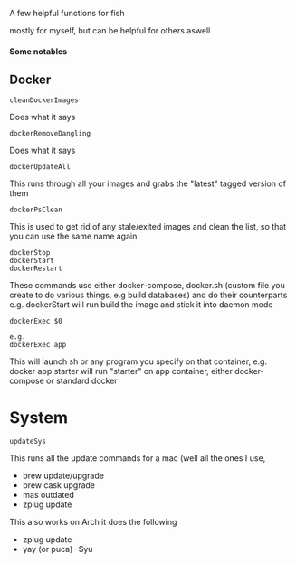A few helpful functions for fish

mostly for myself, but can be helpful for others aswell

#### Some notables

## Docker
```
cleanDockerImages
```
Does what it says

```
dockerRemoveDangling
```
Does what it says

```
dockerUpdateAll
```
This runs through all your images and grabs the "latest" tagged version of them

```
dockerPsClean
```
This is used to get rid of any stale/exited images and clean the list, so that you can use the same name again

```
dockerStop
dockerStart
dockerRestart
```
These commands use either docker-compose, docker.sh (custom file you create to do various things, e.g build databases) and do their counterparts
e.g. dockerStart will run build the image and stick it into daemon mode

```
dockerExec $0

e.g.
dockerExec app
```
This will launch sh or any program you specify on that container, e.g. docker app starter will run "starter" on app container, either docker-compose or standard docker


# System
```
updateSys
```
This runs all the update commands for a mac (well all the ones I use,
- brew update/upgrade
- brew cask upgrade
- mas outdated
- zplug update

This also works on Arch it does the following
- zplug update
- yay (or puca) -Syu